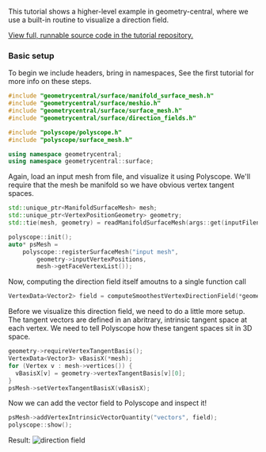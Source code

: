 This tutorial shows a higher-level example in geometry-central, where we use a built-in routine to visualize a direction field.

[View full, runnable source code in the tutorial repository.](https://github.com/nmwsharp/geometry-central-tutorials)


### Basic setup

To begin we include headers, bring in namespaces, See the first tutorial for more info on these steps.

```cpp
#include "geometrycentral/surface/manifold_surface_mesh.h"
#include "geometrycentral/surface/meshio.h"
#include "geometrycentral/surface/surface_mesh.h"
#include "geometrycentral/surface/direction_fields.h"

#include "polyscope/polyscope.h"
#include "polyscope/surface_mesh.h"

using namespace geometrycentral;
using namespace geometrycentral::surface;
```

Again, load an input mesh from file, and visualize it using Polyscope. We'll require that the mesh be manifold so we have obvious vertex tangent spaces.
  
```cpp 
std::unique_ptr<ManifoldSurfaceMesh> mesh;
std::unique_ptr<VertexPositionGeometry> geometry;
std::tie(mesh, geometry) = readManifoldSurfaceMesh(args::get(inputFilename));

polyscope::init();
auto* psMesh =
    polyscope::registerSurfaceMesh("input mesh",
        geometry->inputVertexPositions, 
        mesh->getFaceVertexList());
```

Now, computing the direction field itself amoutns to a single function call
```cpp
VertexData<Vector2> field = computeSmoothestVertexDirectionField(*geometry);
```


Before we visualize this direction field, we need to do a little more setup. The tangent vectors are defined in an abritrary, intrinsic tangent space at each vertex. We need to tell Polyscope how these tangent spaces sit in 3D space.

```cpp
geometry->requireVertexTangentBasis();
VertexData<Vector3> vBasisX(*mesh);
for (Vertex v : mesh->vertices()) {
  vBasisX[v] = geometry->vertexTangentBasis[v][0];
}
psMesh->setVertexTangentBasisX(vBasisX);
```

Now we can add the vector field to Polyscope and inspect it!
```cpp
psMesh->addVertexIntrinsicVectorQuantity("vectors", field);
polyscope::show();
```


Result:
![direction field](/media/tutorials/dir_field.jpeg)
